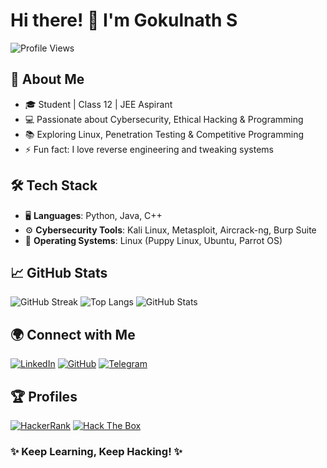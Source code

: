 

# Hi there! 👋 I'm Gokulnath S

![Profile Views](https://komarev.com/ghpvc/?username=your-username&color=blue)

## 🚀 About Me
- 🎓 Student | Class 12 | JEE Aspirant
- 💻 Passionate about Cybersecurity, Ethical Hacking & Programming
- 📚 Exploring Linux, Penetration Testing & Competitive Programming
- ⚡ Fun fact: I love reverse engineering and tweaking systems

## 🛠 Tech Stack
- 🖥 **Languages**: Python, Java, C++
- ⚙ **Cybersecurity Tools**: Kali Linux, Metasploit, Aircrack-ng, Burp Suite
- 🐧 **Operating Systems**: Linux (Puppy Linux, Ubuntu, Parrot OS)

## 📈 GitHub Stats
![GitHub Streak](https://streak-stats.demolab.com?user=your-username&theme=radical&hide_border=true)
![Top Langs](https://github-readme-stats.vercel.app/api/top-langs/?username=your-username&layout=compact&theme=radical&hide_border=true)
![GitHub Stats](https://github-readme-stats.vercel.app/api?username=your-username&show_icons=true&theme=radical&hide_border=true)

## 🌍 Connect with Me
[![LinkedIn](https://img.shields.io/badge/LinkedIn-blue?style=for-the-badge&logo=linkedin)](https://linkedin.com/in/your-profile)
[![GitHub](https://img.shields.io/badge/GitHub-black?style=for-the-badge&logo=github)](https://github.com/your-username)
[![Telegram](https://img.shields.io/badge/Telegram-blue?style=for-the-badge&logo=telegram)](https://t.me/your-telegram)

## 🏆 Profiles
[![HackerRank](https://img.shields.io/badge/HackerRank-2EC866?style=for-the-badge&logo=hackerrank&logoColor=white)](https://www.hackerrank.com/your-hackerrank)
[![Hack The Box](https://img.shields.io/badge/Hack%20The%20Box-9FEF00?style=for-the-badge&logo=hack-the-box&logoColor=white)](https://www.hackthebox.com/profile/your-htb-id)

### ✨ Keep Learning, Keep Hacking! ✨



